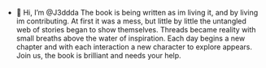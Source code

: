 - 👋 Hi, I’m @J3ddda
The book is being written as im living it, and by living im contributing.
At first it was a mess, but little by little the untangled web of stories began to show themselves. Threads became reality with small breaths above the water of inspiration. Each day begins a new chapter and with each interaction a new character to explore appears.
Join us, the book is brilliant and needs your help.

<!---
J3ddda/J3ddda is a ✨ special ✨ repository because its `README.md` (this file) appears on your GitHub profile.
You can click the Preview link to take a look at your changes.
--->
